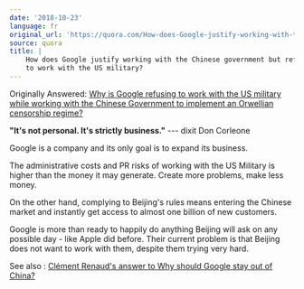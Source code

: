 ```yaml
---
date: '2018-10-23'
language: fr
original_url: 'https://quora.com/How-does-Google-justify-working-with-the-Chinese-government-but-refusing-to-work-with-the-US-military/answer/Clément-Renaud'
source: quora
title: |
    How does Google justify working with the Chinese government but refusing
    to work with the US military?
---
```


Originally Answered: [Why is Google refusing to work with the US
military while working with the Chinese Government to implement an
Orwellian censorship
regime?](http://quora.com/Why-is-Google-refusing-to-work-with-the-US-military-while-working-with-the-Chinese-Government-to-implement-an-Orwellian-censorship-regime?no_redirect=1)

**"It's not personal. It's strictly business."** --- dixit Don Corleone

Google is a company and its only goal is to expand its business.

The administrative costs and PR risks of working with the US Military is
higher than the money it may generate. Create more problems, make less
money.

On the other hand, complying to Beijing's rules means entering the
Chinese market and instantly get access to almost one billion of new
customers.

Google is more than ready to happily do anything Beijing will ask on any
possible day - like Apple did before. Their current problem is that
Beijing does not want to work with them, despite them trying very hard.

See also : [Clément Renaud\'s answer to Why should Google stay out of
China?](http://quora.com/Why-should-Google-stay-out-of-China/answer/Cl%C3%A9ment-Renaud)
